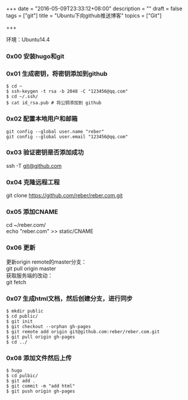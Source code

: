 +++
date = "2016-05-09T23:33:12+08:00"
description = ""
draft = false
tags = ["git"]
title = "Ubuntu下向github推送博客"
topics = ["Git"]

+++

环境：Ubuntu14.4

### 0x00 安装hugo和git

### 0x01 生成密钥，将密钥添加到github
```
$ cd ~
$ ssh-keygen -t rsa -b 2048 -C "123456@qq.com"
$ cd ~/.ssh/
$ cat id_rsa.pub # 将公钥添加到 github
```

###  0x02 配置本地用户和邮箱
```
git config --global user.name "reber"  
git config --global user.email "123456@qq.com"
```

### 0x03 验证密钥是否添加成功
ssh -T git@github.com

### 0x04 克隆远程工程
git clone https://github.com/reber/reber.com.git

### 0x05 添加CNAME
cd ~/reber.com/  
echo "reber.com" >> static/CNAME

### 0x06 更新
更新origin remote的master分支：  
git pull origin master  
获取服务端的改动：  
git fetch

### 0x07 生成html文档，然后创建分支，进行同步
```
$ mkdir public
$ cd public/
$ git init  
$ git checkout --orphan gh-pages  
$ git remote add origin git@github.com:reber/reber.com.git  
$ git pull origin gh-pages
$ cd ../
```

### 0x08 添加文件然后上传
```
$ hugo
$ cd pulbic/
$ git add .  
$ git commit -m "add html"  
$ git push origin gh-pages
```